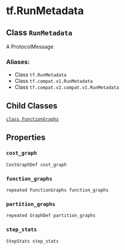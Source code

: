 <div itemscope itemtype="http://developers.google.com/ReferenceObject">
<meta itemprop="name" content="tf.RunMetadata" />
<meta itemprop="path" content="Stable" />
<meta itemprop="property" content="FunctionGraphs"/>
<meta itemprop="property" content="cost_graph"/>
<meta itemprop="property" content="function_graphs"/>
<meta itemprop="property" content="partition_graphs"/>
<meta itemprop="property" content="step_stats"/>
</div>

# tf.RunMetadata

## Class `RunMetadata`

A ProtocolMessage



### Aliases:

* Class `tf.RunMetadata`
* Class `tf.compat.v1.RunMetadata`
* Class `tf.compat.v2.compat.v1.RunMetadata`

<!-- Placeholder for "Used in" -->


## Child Classes
[`class FunctionGraphs`](../tf/RunMetadata/FunctionGraphs.md)

## Properties

<h3 id="cost_graph"><code>cost_graph</code></h3>

`CostGraphDef cost_graph`


<h3 id="function_graphs"><code>function_graphs</code></h3>

`repeated FunctionGraphs function_graphs`


<h3 id="partition_graphs"><code>partition_graphs</code></h3>

`repeated GraphDef partition_graphs`


<h3 id="step_stats"><code>step_stats</code></h3>

`StepStats step_stats`




